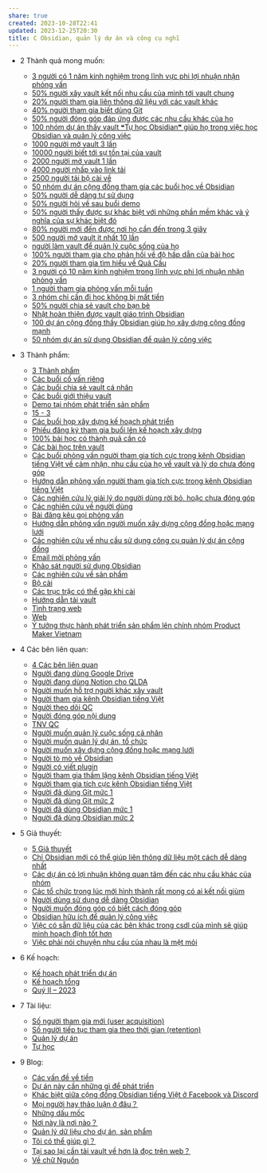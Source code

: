 ```yaml
---
share: true
created: 2023-10-28T22:41
updated: 2023-12-25T20:30
title: C Obsidian, quản lý dự án và công cụ nghĩ
---
```



- 2 Thành quả mong muốn: 
    - [3 người có 1 năm kinh nghiệm trong lĩnh vực phi lợi nhuận nhận phỏng vấn](./2%20Th%C3%A0nh%20qu%E1%BA%A3%20mong%20mu%E1%BB%91n/3%20ng%C6%B0%E1%BB%9Di%20c%C3%B3%201%20n%C4%83m%20kinh%20nghi%E1%BB%87m%20trong%20l%C4%A9nh%20v%E1%BB%B1c%20phi%20l%E1%BB%A3i%20nhu%E1%BA%ADn%20nh%E1%BA%ADn%20ph%E1%BB%8Fng%20v%E1%BA%A5n.md)
    - [50% người xây vault kết nối nhu cầu của mình tới vault chung](./2%20Th%C3%A0nh%20qu%E1%BA%A3%20mong%20mu%E1%BB%91n/Ng%C6%B0%E1%BB%9Di%20d%C3%B9ng%20kh%C3%A1m%20ph%C3%A1%20c%C3%A1c%20vault%20kh%C3%A1c/50%25%20ng%C6%B0%E1%BB%9Di%20x%C3%A2y%20vault%20k%E1%BA%BFt%20n%E1%BB%91i%20nhu%20c%E1%BA%A7u%20c%E1%BB%A7a%20m%C3%ACnh%20t%E1%BB%9Bi%20vault%20chung.md)
    - [20% người tham gia liên thông dữ liệu với các vault khác](./2%20Th%C3%A0nh%20qu%E1%BA%A3%20mong%20mu%E1%BB%91n/Ng%C6%B0%E1%BB%9Di%20d%C3%B9ng%20li%C3%AAn%20th%C3%B4ng%20d%E1%BB%AF%20li%E1%BB%87u/20%25%20ng%C6%B0%E1%BB%9Di%20tham%20gia%20li%C3%AAn%20th%C3%B4ng%20d%E1%BB%AF%20li%E1%BB%87u%20v%E1%BB%9Bi%20c%C3%A1c%20vault%20kh%C3%A1c.md)
    - [40% người tham gia biết dùng Git](./2%20Th%C3%A0nh%20qu%E1%BA%A3%20mong%20mu%E1%BB%91n/Ng%C6%B0%E1%BB%9Di%20d%C3%B9ng%20li%C3%AAn%20th%C3%B4ng%20d%E1%BB%AF%20li%E1%BB%87u/40%25%20ng%C6%B0%E1%BB%9Di%20tham%20gia%20bi%E1%BA%BFt%20d%C3%B9ng%20Git.md)
    - [50% người đóng góp đáp ứng được các nhu cầu khác của họ](./2%20Th%C3%A0nh%20qu%E1%BA%A3%20mong%20mu%E1%BB%91n/Ng%C6%B0%E1%BB%9Di%20d%C3%B9ng%20li%C3%AAn%20th%C3%B4ng%20d%E1%BB%AF%20li%E1%BB%87u/50%25%20ng%C6%B0%E1%BB%9Di%20%C4%91%C3%B3ng%20g%C3%B3p%20%C4%91%C3%A1p%20%E1%BB%A9ng%20%C4%91%C6%B0%E1%BB%A3c%20c%C3%A1c%20nhu%20c%E1%BA%A7u%20kh%C3%A1c%20c%E1%BB%A7a%20h%E1%BB%8D.md)
    - [100 nhóm dự án thấy vault ❝Tự học Obsidian❞ giúp họ trong việc học Obsidian và quản lý công việc](./2%20Th%C3%A0nh%20qu%E1%BA%A3%20mong%20mu%E1%BB%91n/Ng%C6%B0%E1%BB%9Di%20d%C3%B9ng%20m%E1%BB%9F%20vault%20h%C6%B0%E1%BB%9Bng%20d%E1%BA%ABn%20Obsidian/100%20nh%C3%B3m%20d%E1%BB%B1%20%C3%A1n%20th%E1%BA%A5y%20vault%20%E2%9D%9DT%E1%BB%B1%20h%E1%BB%8Dc%20Obsidian%E2%9D%9E%20gi%C3%BAp%20h%E1%BB%8D%20trong%20vi%E1%BB%87c%20h%E1%BB%8Dc%20Obsidian%20v%C3%A0%20qu%E1%BA%A3n%20l%C3%BD%20c%C3%B4ng%20vi%E1%BB%87c.md)
    - [1000 người mở vault 3 lần](./2%20Th%C3%A0nh%20qu%E1%BA%A3%20mong%20mu%E1%BB%91n/Ng%C6%B0%E1%BB%9Di%20d%C3%B9ng%20m%E1%BB%9F%20vault%20h%C6%B0%E1%BB%9Bng%20d%E1%BA%ABn%20Obsidian/1000%20ng%C6%B0%E1%BB%9Di%20m%E1%BB%9F%20vault%203%20l%E1%BA%A7n.md)
    - [10000 người biết tới sự tồn tại của vault](./2%20Th%C3%A0nh%20qu%E1%BA%A3%20mong%20mu%E1%BB%91n/Ng%C6%B0%E1%BB%9Di%20d%C3%B9ng%20m%E1%BB%9F%20vault%20h%C6%B0%E1%BB%9Bng%20d%E1%BA%ABn%20Obsidian/10000%20ng%C6%B0%E1%BB%9Di%20bi%E1%BA%BFt%20t%E1%BB%9Bi%20s%E1%BB%B1%20t%E1%BB%93n%20t%E1%BA%A1i%20c%E1%BB%A7a%20vault.md)
    - [2000 người mở vault 1 lần](./2%20Th%C3%A0nh%20qu%E1%BA%A3%20mong%20mu%E1%BB%91n/Ng%C6%B0%E1%BB%9Di%20d%C3%B9ng%20m%E1%BB%9F%20vault%20h%C6%B0%E1%BB%9Bng%20d%E1%BA%ABn%20Obsidian/2000%20ng%C6%B0%E1%BB%9Di%20m%E1%BB%9F%20vault%201%20l%E1%BA%A7n.md)
    - [4000 người nhấp vào link tải](./2%20Th%C3%A0nh%20qu%E1%BA%A3%20mong%20mu%E1%BB%91n/Ng%C6%B0%E1%BB%9Di%20d%C3%B9ng%20m%E1%BB%9F%20vault%20h%C6%B0%E1%BB%9Bng%20d%E1%BA%ABn%20Obsidian/4000%20ng%C6%B0%E1%BB%9Di%20nh%E1%BA%A5p%20v%C3%A0o%20link%20t%E1%BA%A3i.md)
    - [2500 người tải bộ cài về](./2%20Th%C3%A0nh%20qu%E1%BA%A3%20mong%20mu%E1%BB%91n/Ng%C6%B0%E1%BB%9Di%20d%C3%B9ng%20m%E1%BB%9F%20vault%20h%C6%B0%E1%BB%9Bng%20d%E1%BA%ABn%20Obsidian/2500%20ng%C6%B0%E1%BB%9Di%20t%E1%BA%A3i%20b%E1%BB%99%20c%C3%A0i%20v%E1%BB%81.md)
    - [50 nhóm dự án cộng đồng tham gia các buổi học về Obsidian](./2%20Th%C3%A0nh%20qu%E1%BA%A3%20mong%20mu%E1%BB%91n/Ng%C6%B0%E1%BB%9Di%20d%C3%B9ng%20m%E1%BB%9F%20vault%20h%C6%B0%E1%BB%9Bng%20d%E1%BA%ABn%20Obsidian/50%20nh%C3%B3m%20d%E1%BB%B1%20%C3%A1n%20c%E1%BB%99ng%20%C4%91%E1%BB%93ng%20tham%20gia%20c%C3%A1c%20bu%E1%BB%95i%20h%E1%BB%8Dc%20v%E1%BB%81%20Obsidian.md)
    - [50% người dễ dàng tự sử dụng](./2%20Th%C3%A0nh%20qu%E1%BA%A3%20mong%20mu%E1%BB%91n/Ng%C6%B0%E1%BB%9Di%20d%C3%B9ng%20m%E1%BB%9F%20vault%20h%C6%B0%E1%BB%9Bng%20d%E1%BA%ABn%20Obsidian/50%25%20ng%C6%B0%E1%BB%9Di%20d%E1%BB%85%20d%C3%A0ng%20t%E1%BB%B1%20s%E1%BB%AD%20d%E1%BB%A5ng.md)
    - [50% người hỏi về sau buổi demo](./2%20Th%C3%A0nh%20qu%E1%BA%A3%20mong%20mu%E1%BB%91n/Ng%C6%B0%E1%BB%9Di%20d%C3%B9ng%20m%E1%BB%9F%20vault%20h%C6%B0%E1%BB%9Bng%20d%E1%BA%ABn%20Obsidian/50%25%20ng%C6%B0%E1%BB%9Di%20h%E1%BB%8Fi%20v%E1%BB%81%20sau%20bu%E1%BB%95i%20demo.md)
    - [50% người thấy được sự khác biệt với những phần mềm khác và ý nghĩa của sự khác biệt đó](./2%20Th%C3%A0nh%20qu%E1%BA%A3%20mong%20mu%E1%BB%91n/Ng%C6%B0%E1%BB%9Di%20d%C3%B9ng%20m%E1%BB%9F%20vault%20h%C6%B0%E1%BB%9Bng%20d%E1%BA%ABn%20Obsidian/50%25%20ng%C6%B0%E1%BB%9Di%20th%E1%BA%A5y%20%C4%91%C6%B0%E1%BB%A3c%20s%E1%BB%B1%20kh%C3%A1c%20bi%E1%BB%87t%20v%E1%BB%9Bi%20nh%E1%BB%AFng%20ph%E1%BA%A7n%20m%E1%BB%81m%20kh%C3%A1c%20v%C3%A0%20%C3%BD%20ngh%C4%A9a%20c%E1%BB%A7a%20s%E1%BB%B1%20kh%C3%A1c%20bi%E1%BB%87t%20%C4%91%C3%B3.md)
    - [80% người mới đến được nơi họ cần đến trong 3 giây](./2%20Th%C3%A0nh%20qu%E1%BA%A3%20mong%20mu%E1%BB%91n/Ng%C6%B0%E1%BB%9Di%20d%C3%B9ng%20m%E1%BB%9F%20vault%20h%C6%B0%E1%BB%9Bng%20d%E1%BA%ABn%20Obsidian/80%25%20ng%C6%B0%E1%BB%9Di%20m%E1%BB%9Bi%20%C4%91%E1%BA%BFn%20%C4%91%C6%B0%E1%BB%A3c%20n%C6%A1i%20h%E1%BB%8D%20c%E1%BA%A7n%20%C4%91%E1%BA%BFn%20trong%203%20gi%C3%A2y.md)
    - [500 người mở vault ít nhất 10 lần](./2%20Th%C3%A0nh%20qu%E1%BA%A3%20mong%20mu%E1%BB%91n/Ng%C6%B0%E1%BB%9Di%20d%C3%B9ng%20m%E1%BB%9F%20vault%20h%C6%B0%E1%BB%9Bng%20d%E1%BA%ABn%20Obsidian/500%20ng%C6%B0%E1%BB%9Di%20m%E1%BB%9F%20vault%20%C3%ADt%20nh%E1%BA%A5t%2010%20l%E1%BA%A7n.md)
    - [người làm vault để quản lý cuộc sống của họ](./2%20Th%C3%A0nh%20qu%E1%BA%A3%20mong%20mu%E1%BB%91n/Ng%C6%B0%E1%BB%9Di%20d%C3%B9ng%20t%E1%BA%A1o%20vault%20%C4%91%E1%BB%83%20qu%E1%BA%A3n%20l%C3%BD%20cu%E1%BB%99c%20s%E1%BB%91ng%20c%E1%BB%A7a%20h%E1%BB%8D/ng%C6%B0%E1%BB%9Di%20l%C3%A0m%20vault%20%C4%91%E1%BB%83%20qu%E1%BA%A3n%20l%C3%BD%20cu%E1%BB%99c%20s%E1%BB%91ng%20c%E1%BB%A7a%20h%E1%BB%8D.md)
    - [100% người tham gia cho phản hồi về độ hấp dẫn của bài học](./2%20Th%C3%A0nh%20qu%E1%BA%A3%20mong%20mu%E1%BB%91n/Ng%C6%B0%E1%BB%9Di%20d%C3%B9ng%20%C4%91%C3%B3ng%20g%C3%B3p%20cho%20d%E1%BB%B1%20%C3%A1n/100%25%20ng%C6%B0%E1%BB%9Di%20tham%20gia%20cho%20ph%E1%BA%A3n%20h%E1%BB%93i%20v%E1%BB%81%20%C4%91%E1%BB%99%20h%E1%BA%A5p%20d%E1%BA%ABn%20c%E1%BB%A7a%20b%C3%A0i%20h%E1%BB%8Dc.md)
    - [20% người tham gia tìm hiểu về Quả Cầu](./2%20Th%C3%A0nh%20qu%E1%BA%A3%20mong%20mu%E1%BB%91n/Ng%C6%B0%E1%BB%9Di%20d%C3%B9ng%20%C4%91%C3%B3ng%20g%C3%B3p%20cho%20d%E1%BB%B1%20%C3%A1n/20%25%20ng%C6%B0%E1%BB%9Di%20tham%20gia%20t%C3%ACm%20hi%E1%BB%83u%20v%E1%BB%81%20Qu%E1%BA%A3%20C%E1%BA%A7u.md)
    - [3 người có 10 năm kinh nghiệm trong lĩnh vực phi lợi nhuận nhận phỏng vấn](./2%20Th%C3%A0nh%20qu%E1%BA%A3%20mong%20mu%E1%BB%91n/Ng%C6%B0%E1%BB%9Di%20d%C3%B9ng%20%C4%91%C3%B3ng%20g%C3%B3p%20cho%20d%E1%BB%B1%20%C3%A1n/3%20ng%C6%B0%E1%BB%9Di%20c%C3%B3%2010%20n%C4%83m%20kinh%20nghi%E1%BB%87m%20trong%20l%C4%A9nh%20v%E1%BB%B1c%20phi%20l%E1%BB%A3i%20nhu%E1%BA%ADn%20nh%E1%BA%ADn%20ph%E1%BB%8Fng%20v%E1%BA%A5n.md)
    - [1 người tham gia phỏng vấn mỗi tuần](./2%20Th%C3%A0nh%20qu%E1%BA%A3%20mong%20mu%E1%BB%91n/Ng%C6%B0%E1%BB%9Di%20d%C3%B9ng%20%C4%91%C3%B3ng%20g%C3%B3p%20cho%20d%E1%BB%B1%20%C3%A1n/1%20ng%C6%B0%E1%BB%9Di%20tham%20gia%20ph%E1%BB%8Fng%20v%E1%BA%A5n%20m%E1%BB%97i%20tu%E1%BA%A7n.md)
    - [3 nhóm chỉ cần đi học không bị mất tiền](./2%20Th%C3%A0nh%20qu%E1%BA%A3%20mong%20mu%E1%BB%91n/Ng%C6%B0%E1%BB%9Di%20d%C3%B9ng%20%C4%91%C3%B3ng%20g%C3%B3p%20cho%20d%E1%BB%B1%20%C3%A1n/3%20nh%C3%B3m%20ch%E1%BB%89%20c%E1%BA%A7n%20%C4%91i%20h%E1%BB%8Dc%20kh%C3%B4ng%20b%E1%BB%8B%20m%E1%BA%A5t%20ti%E1%BB%81n.md)
    - [50% người chia sẻ vault cho bạn bè](./2%20Th%C3%A0nh%20qu%E1%BA%A3%20mong%20mu%E1%BB%91n/Ng%C6%B0%E1%BB%9Di%20d%C3%B9ng%20%C4%91%C3%B3ng%20g%C3%B3p%20cho%20d%E1%BB%B1%20%C3%A1n/50%25%20ng%C6%B0%E1%BB%9Di%20chia%20s%E1%BA%BB%20vault%20cho%20b%E1%BA%A1n%20b%C3%A8.md)
    - [Nhật hoàn thiện được vault giáo trình Obsidian](./2%20Th%C3%A0nh%20qu%E1%BA%A3%20mong%20mu%E1%BB%91n/Ng%C6%B0%E1%BB%9Di%20d%C3%B9ng%20%C4%91%C3%B3ng%20g%C3%B3p%20cho%20d%E1%BB%B1%20%C3%A1n/Nh%E1%BA%ADt%20ho%C3%A0n%20thi%E1%BB%87n%20%C4%91%C6%B0%E1%BB%A3c%20vault%20gi%C3%A1o%20tr%C3%ACnh%20Obsidian.md)
    - [100 dự án cộng đồng thấy Obsidian giúp họ xây dựng cộng đồng mạnh](./2%20Th%C3%A0nh%20qu%E1%BA%A3%20mong%20mu%E1%BB%91n/Nh%C3%B3m%20d%E1%BB%B1%20%C3%A1n%20d%C3%B9ng%20vault%20%C4%91%E1%BB%83%20qu%E1%BA%A3n%20l%C3%BD%20c%C3%B4ng%20vi%E1%BB%87c/100%20d%E1%BB%B1%20%C3%A1n%20c%E1%BB%99ng%20%C4%91%E1%BB%93ng%20th%E1%BA%A5y%20Obsidian%20gi%C3%BAp%20h%E1%BB%8D%20x%C3%A2y%20d%E1%BB%B1ng%20c%E1%BB%99ng%20%C4%91%E1%BB%93ng%20m%E1%BA%A1nh.md)
    - [50 nhóm dự án sử dụng Obsidian để quản lý công việc](./2%20Th%C3%A0nh%20qu%E1%BA%A3%20mong%20mu%E1%BB%91n/Nh%C3%B3m%20d%E1%BB%B1%20%C3%A1n%20d%C3%B9ng%20vault%20%C4%91%E1%BB%83%20qu%E1%BA%A3n%20l%C3%BD%20c%C3%B4ng%20vi%E1%BB%87c/50%20nh%C3%B3m%20d%E1%BB%B1%20%C3%A1n%20s%E1%BB%AD%20d%E1%BB%A5ng%20Obsidian%20%C4%91%E1%BB%83%20qu%E1%BA%A3n%20l%C3%BD%20c%C3%B4ng%20vi%E1%BB%87c.md)

- 3 Thành phẩm: 
    - [3 Thành phẩm](./3%20Th%C3%A0nh%20ph%E1%BA%A9m/index.md)
    - [Các buổi cố vấn riêng](./3%20Th%C3%A0nh%20ph%E1%BA%A9m/C%C3%A1c%20bu%E1%BB%95i%20c%E1%BB%91%20v%E1%BA%A5n%20ri%C3%AAng/index.md)
    - [Các buổi chia sẻ vault cá nhân](./3%20Th%C3%A0nh%20ph%E1%BA%A9m/C%C3%A1c%20bu%E1%BB%95i%20gi%E1%BB%9Bi%20thi%E1%BB%87u%20vault/C%C3%A1c%20bu%E1%BB%95i%20chia%20s%E1%BA%BB%20vault%20c%C3%A1%20nh%C3%A2n.md)
    - [Các buổi giới thiệu vault](./3%20Th%C3%A0nh%20ph%E1%BA%A9m/C%C3%A1c%20bu%E1%BB%95i%20gi%E1%BB%9Bi%20thi%E1%BB%87u%20vault/index.md)
    - [Demo tại nhóm phát triển sản phẩm](./3%20Th%C3%A0nh%20ph%E1%BA%A9m/C%C3%A1c%20bu%E1%BB%95i%20gi%E1%BB%9Bi%20thi%E1%BB%87u%20vault/Demo%20t%E1%BA%A1i%20nh%C3%B3m%20ph%C3%A1t%20tri%E1%BB%83n%20s%E1%BA%A3n%20ph%E1%BA%A9m.md)
    - [15 - 3](./3%20Th%C3%A0nh%20ph%E1%BA%A9m/C%C3%A1c%20bu%E1%BB%95i%20h%E1%BB%8Dp%20x%C3%A2y%20d%E1%BB%B1ng%20k%E1%BA%BF%20ho%E1%BA%A1ch%20ph%C3%A1t%20tri%E1%BB%83n/15%20-%203.md)
    - [Các buổi họp xây dựng kế hoạch phát triển](./3%20Th%C3%A0nh%20ph%E1%BA%A9m/C%C3%A1c%20bu%E1%BB%95i%20h%E1%BB%8Dp%20x%C3%A2y%20d%E1%BB%B1ng%20k%E1%BA%BF%20ho%E1%BA%A1ch%20ph%C3%A1t%20tri%E1%BB%83n/index.md)
    - [Phiếu đăng ký tham gia buổi lên kế hoạch xây dựng](./3%20Th%C3%A0nh%20ph%E1%BA%A9m/C%C3%A1c%20bu%E1%BB%95i%20h%E1%BB%8Dp%20x%C3%A2y%20d%E1%BB%B1ng%20k%E1%BA%BF%20ho%E1%BA%A1ch%20ph%C3%A1t%20tri%E1%BB%83n/Phi%E1%BA%BFu%20%C4%91%C4%83ng%20k%C3%BD%20tham%20gia%20bu%E1%BB%95i%20l%C3%AAn%20k%E1%BA%BF%20ho%E1%BA%A1ch%20x%C3%A2y%20d%E1%BB%B1ng.md)
    - [100% bài học có thành quả cần có](./3%20Th%C3%A0nh%20ph%E1%BA%A9m/C%C3%A1c%20b%C3%A0i%20h%E1%BB%8Dc%20tr%C3%AAn%20vault/100%25%20b%C3%A0i%20h%E1%BB%8Dc%20c%C3%B3%20th%C3%A0nh%20qu%E1%BA%A3%20c%E1%BA%A7n%20c%C3%B3.md)
    - [Các bài học trên vault](./3%20Th%C3%A0nh%20ph%E1%BA%A9m/C%C3%A1c%20b%C3%A0i%20h%E1%BB%8Dc%20tr%C3%AAn%20vault/index.md)
    - [Các buổi phỏng vấn người tham gia tích cực trong kênh Obsidian tiếng Việt về cảm nhận, nhu cầu của họ về vault và lý do chưa đóng góp](./3%20Th%C3%A0nh%20ph%E1%BA%A9m/C%C3%A1c%20nghi%C3%AAn%20c%E1%BB%A9u%20v%E1%BB%81%20ng%C6%B0%E1%BB%9Di%20d%C3%B9ng/C%C3%A1c%20nghi%C3%AAn%20c%E1%BB%A9u%20l%C3%BD%20gi%E1%BA%A3i%20l%C3%BD%20do%20ng%C6%B0%E1%BB%9Di%20d%C3%B9ng%20r%E1%BB%9Di%20b%E1%BB%8F,%20ho%E1%BA%B7c%20ch%C6%B0a%20%C4%91%C3%B3ng%20g%C3%B3p/C%C3%A1c%20bu%E1%BB%95i%20ph%E1%BB%8Fng%20v%E1%BA%A5n%20ng%C6%B0%E1%BB%9Di%20tham%20gia%20t%C3%ADch%20c%E1%BB%B1c%20trong%20k%C3%AAnh%20Obsidian%20ti%E1%BA%BFng%20Vi%E1%BB%87t%20v%E1%BB%81%20c%E1%BA%A3m%20nh%E1%BA%ADn,%20nhu%20c%E1%BA%A7u%20c%E1%BB%A7a%20h%E1%BB%8D%20v%E1%BB%81%20vault%20v%C3%A0%20l%C3%BD%20do%20ch%C6%B0a%20%C4%91%C3%B3ng%20g%C3%B3p/index.md)
    - [Hướng dẫn phỏng vấn người tham gia tích cực trong kênh Obsidian tiếng Việt](./3%20Th%C3%A0nh%20ph%E1%BA%A9m/C%C3%A1c%20nghi%C3%AAn%20c%E1%BB%A9u%20v%E1%BB%81%20ng%C6%B0%E1%BB%9Di%20d%C3%B9ng/C%C3%A1c%20nghi%C3%AAn%20c%E1%BB%A9u%20l%C3%BD%20gi%E1%BA%A3i%20l%C3%BD%20do%20ng%C6%B0%E1%BB%9Di%20d%C3%B9ng%20r%E1%BB%9Di%20b%E1%BB%8F,%20ho%E1%BA%B7c%20ch%C6%B0a%20%C4%91%C3%B3ng%20g%C3%B3p/C%C3%A1c%20bu%E1%BB%95i%20ph%E1%BB%8Fng%20v%E1%BA%A5n%20ng%C6%B0%E1%BB%9Di%20tham%20gia%20t%C3%ADch%20c%E1%BB%B1c%20trong%20k%C3%AAnh%20Obsidian%20ti%E1%BA%BFng%20Vi%E1%BB%87t%20v%E1%BB%81%20c%E1%BA%A3m%20nh%E1%BA%ADn,%20nhu%20c%E1%BA%A7u%20c%E1%BB%A7a%20h%E1%BB%8D%20v%E1%BB%81%20vault%20v%C3%A0%20l%C3%BD%20do%20ch%C6%B0a%20%C4%91%C3%B3ng%20g%C3%B3p/H%C6%B0%E1%BB%9Bng%20d%E1%BA%ABn%20ph%E1%BB%8Fng%20v%E1%BA%A5n%20ng%C6%B0%E1%BB%9Di%20tham%20gia%20t%C3%ADch%20c%E1%BB%B1c%20trong%20k%C3%AAnh%20Obsidian%20ti%E1%BA%BFng%20Vi%E1%BB%87t.md)
    - [Các nghiên cứu lý giải lý do người dùng rời bỏ, hoặc chưa đóng góp](./3%20Th%C3%A0nh%20ph%E1%BA%A9m/C%C3%A1c%20nghi%C3%AAn%20c%E1%BB%A9u%20v%E1%BB%81%20ng%C6%B0%E1%BB%9Di%20d%C3%B9ng/C%C3%A1c%20nghi%C3%AAn%20c%E1%BB%A9u%20l%C3%BD%20gi%E1%BA%A3i%20l%C3%BD%20do%20ng%C6%B0%E1%BB%9Di%20d%C3%B9ng%20r%E1%BB%9Di%20b%E1%BB%8F,%20ho%E1%BA%B7c%20ch%C6%B0a%20%C4%91%C3%B3ng%20g%C3%B3p/index.md)
    - [Các nghiên cứu về người dùng](./3%20Th%C3%A0nh%20ph%E1%BA%A9m/C%C3%A1c%20nghi%C3%AAn%20c%E1%BB%A9u%20v%E1%BB%81%20ng%C6%B0%E1%BB%9Di%20d%C3%B9ng/index.md)
    - [Bài đăng kêu gọi phỏng vấn](./3%20Th%C3%A0nh%20ph%E1%BA%A9m/C%C3%A1c%20nghi%C3%AAn%20c%E1%BB%A9u%20v%E1%BB%81%20ng%C6%B0%E1%BB%9Di%20d%C3%B9ng/C%C3%A1c%20nghi%C3%AAn%20c%E1%BB%A9u%20v%E1%BB%81%20nhu%20c%E1%BA%A7u%20s%E1%BB%AD%20d%E1%BB%A5ng%20c%C3%B4ng%20c%E1%BB%A5%20qu%E1%BA%A3n%20l%C3%BD%20d%E1%BB%B1%20%C3%A1n%20c%E1%BB%99ng%20%C4%91%E1%BB%93ng/C%C3%A1c%20bu%E1%BB%95i%20ph%E1%BB%8Fng%20v%E1%BA%A5n/B%C3%A0i%20%C4%91%C4%83ng%20k%C3%AAu%20g%E1%BB%8Di%20ph%E1%BB%8Fng%20v%E1%BA%A5n.md)
    - [Hướng dẫn phỏng vấn người muốn xây dựng cộng đồng hoặc mạng lưới](./3%20Th%C3%A0nh%20ph%E1%BA%A9m/C%C3%A1c%20nghi%C3%AAn%20c%E1%BB%A9u%20v%E1%BB%81%20ng%C6%B0%E1%BB%9Di%20d%C3%B9ng/C%C3%A1c%20nghi%C3%AAn%20c%E1%BB%A9u%20v%E1%BB%81%20nhu%20c%E1%BA%A7u%20s%E1%BB%AD%20d%E1%BB%A5ng%20c%C3%B4ng%20c%E1%BB%A5%20qu%E1%BA%A3n%20l%C3%BD%20d%E1%BB%B1%20%C3%A1n%20c%E1%BB%99ng%20%C4%91%E1%BB%93ng/C%C3%A1c%20bu%E1%BB%95i%20ph%E1%BB%8Fng%20v%E1%BA%A5n/H%C6%B0%E1%BB%9Bng%20d%E1%BA%ABn%20ph%E1%BB%8Fng%20v%E1%BA%A5n%20ng%C6%B0%E1%BB%9Di%20mu%E1%BB%91n%20x%C3%A2y%20d%E1%BB%B1ng%20c%E1%BB%99ng%20%C4%91%E1%BB%93ng%20ho%E1%BA%B7c%20m%E1%BA%A1ng%20l%C6%B0%E1%BB%9Bi.md)
    - [Các nghiên cứu về nhu cầu sử dụng công cụ quản lý dự án cộng đồng](./3%20Th%C3%A0nh%20ph%E1%BA%A9m/C%C3%A1c%20nghi%C3%AAn%20c%E1%BB%A9u%20v%E1%BB%81%20ng%C6%B0%E1%BB%9Di%20d%C3%B9ng/C%C3%A1c%20nghi%C3%AAn%20c%E1%BB%A9u%20v%E1%BB%81%20nhu%20c%E1%BA%A7u%20s%E1%BB%AD%20d%E1%BB%A5ng%20c%C3%B4ng%20c%E1%BB%A5%20qu%E1%BA%A3n%20l%C3%BD%20d%E1%BB%B1%20%C3%A1n%20c%E1%BB%99ng%20%C4%91%E1%BB%93ng/index.md)
    - [Email mời phỏng vấn](./3%20Th%C3%A0nh%20ph%E1%BA%A9m/C%C3%A1c%20nghi%C3%AAn%20c%E1%BB%A9u%20v%E1%BB%81%20ng%C6%B0%E1%BB%9Di%20d%C3%B9ng/C%C3%A1c%20nghi%C3%AAn%20c%E1%BB%A9u%20v%E1%BB%81%20nhu%20c%E1%BA%A7u%20s%E1%BB%AD%20d%E1%BB%A5ng%20c%C3%B4ng%20c%E1%BB%A5%20qu%E1%BA%A3n%20l%C3%BD%20d%E1%BB%B1%20%C3%A1n%20c%E1%BB%99ng%20%C4%91%E1%BB%93ng/Email%20m%E1%BB%9Di%20ph%E1%BB%8Fng%20v%E1%BA%A5n.md)
    - [Khảo sát người sử dụng Obsidian](./3%20Th%C3%A0nh%20ph%E1%BA%A9m/C%C3%A1c%20nghi%C3%AAn%20c%E1%BB%A9u%20v%E1%BB%81%20ng%C6%B0%E1%BB%9Di%20d%C3%B9ng/Kh%E1%BA%A3o%20s%C3%A1t%20ng%C6%B0%E1%BB%9Di%20s%E1%BB%AD%20d%E1%BB%A5ng%20Obsidian.md)
    - [Các nghiên cứu về sản phẩm](./3%20Th%C3%A0nh%20ph%E1%BA%A9m/C%C3%A1c%20nghi%C3%AAn%20c%E1%BB%A9u%20v%E1%BB%81%20s%E1%BA%A3n%20ph%E1%BA%A9m/index.md)
    - [Bộ cài](./3%20Th%C3%A0nh%20ph%E1%BA%A9m/Ph%E1%BA%A7n%20m%E1%BB%81m/B%E1%BB%99%20c%C3%A0i/index.md)
    - [Các trục trặc có thể gặp khi cài](./3%20Th%C3%A0nh%20ph%E1%BA%A9m/Ph%E1%BA%A7n%20m%E1%BB%81m/B%E1%BB%99%20c%C3%A0i/C%C3%A1c%20tr%E1%BB%A5c%20tr%E1%BA%B7c%20c%C3%B3%20th%E1%BB%83%20g%E1%BA%B7p%20khi%20c%C3%A0i.md)
    - [Hướng dẫn tải vault](./3%20Th%C3%A0nh%20ph%E1%BA%A9m/Ph%E1%BA%A7n%20m%E1%BB%81m/B%E1%BB%99%20c%C3%A0i/H%C6%B0%E1%BB%9Bng%20d%E1%BA%ABn%20t%E1%BA%A3i%20vault.md)
    - [Tình trạng web](T%C3%ACnh%20tr%E1%BA%A1ng%20web.md)
    - [Web](./3%20Th%C3%A0nh%20ph%E1%BA%A9m/Ph%E1%BA%A7n%20m%E1%BB%81m/Web/index.md)
    - [Ý tưởng thực hành phát triển sản phẩm lên chính nhóm Product Maker Vietnam](./3%20Th%C3%A0nh%20ph%E1%BA%A9m/%C3%9D%20t%C6%B0%E1%BB%9Fng%20th%E1%BB%B1c%20h%C3%A0nh%20ph%C3%A1t%20tri%E1%BB%83n%20s%E1%BA%A3n%20ph%E1%BA%A9m%20l%C3%AAn%20ch%C3%ADnh%20nh%C3%B3m%20Product%20Maker%20Vietnam.md)

- 4 Các bên liên quan: 
    - [4 Các bên liên quan](./4%20C%C3%A1c%20b%C3%AAn%20li%C3%AAn%20quan/index.md)
    - [Người đang dùng Google Drive](./4%20C%C3%A1c%20b%C3%AAn%20li%C3%AAn%20quan/Lo%E1%BA%A1i%20%C4%91%E1%BB%91i%20t%C6%B0%E1%BB%A3ng/Theo%20gi%E1%BA%A3i%20ph%C3%A1p%20%C4%91ang%20s%E1%BB%AD%20d%E1%BB%A5ng/Ng%C6%B0%E1%BB%9Di%20%C4%91ang%20d%C3%B9ng%20Google%20Drive.md)
    - [Người đang dùng Notion cho QLDA](./4%20C%C3%A1c%20b%C3%AAn%20li%C3%AAn%20quan/Lo%E1%BA%A1i%20%C4%91%E1%BB%91i%20t%C6%B0%E1%BB%A3ng/Theo%20gi%E1%BA%A3i%20ph%C3%A1p%20%C4%91ang%20s%E1%BB%AD%20d%E1%BB%A5ng/Ng%C6%B0%E1%BB%9Di%20%C4%91ang%20d%C3%B9ng%20Notion%20cho%20QLDA.md)
    - [Người muốn hỗ trợ người khác xây vault](./4%20C%C3%A1c%20b%C3%AAn%20li%C3%AAn%20quan/Lo%E1%BA%A1i%20%C4%91%E1%BB%91i%20t%C6%B0%E1%BB%A3ng/Theo%20m%E1%BB%A9c%20%C4%91%E1%BB%99%20tham%20gia/Ng%C6%B0%E1%BB%9Di%20mu%E1%BB%91n%20h%E1%BB%97%20tr%E1%BB%A3%20ng%C6%B0%E1%BB%9Di%20kh%C3%A1c%20x%C3%A2y%20vault.md)
    - [Người tham gia kênh Obsidian tiếng Việt](./4%20C%C3%A1c%20b%C3%AAn%20li%C3%AAn%20quan/Lo%E1%BA%A1i%20%C4%91%E1%BB%91i%20t%C6%B0%E1%BB%A3ng/Theo%20m%E1%BB%A9c%20%C4%91%E1%BB%99%20tham%20gia/Ng%C6%B0%E1%BB%9Di%20tham%20gia%20k%C3%AAnh%20Obsidian%20ti%E1%BA%BFng%20Vi%E1%BB%87t.md)
    - [Người theo dõi QC](./4%20C%C3%A1c%20b%C3%AAn%20li%C3%AAn%20quan/Lo%E1%BA%A1i%20%C4%91%E1%BB%91i%20t%C6%B0%E1%BB%A3ng/Theo%20m%E1%BB%A9c%20%C4%91%E1%BB%99%20tham%20gia/Ng%C6%B0%E1%BB%9Di%20theo%20d%C3%B5i%20QC.md)
    - [Người đóng góp nội dung](./4%20C%C3%A1c%20b%C3%AAn%20li%C3%AAn%20quan/Lo%E1%BA%A1i%20%C4%91%E1%BB%91i%20t%C6%B0%E1%BB%A3ng/Theo%20m%E1%BB%A9c%20%C4%91%E1%BB%99%20tham%20gia/Ng%C6%B0%E1%BB%9Di%20%C4%91%C3%B3ng%20g%C3%B3p%20n%E1%BB%99i%20dung.md)
    - [TNV QC](./4%20C%C3%A1c%20b%C3%AAn%20li%C3%AAn%20quan/Lo%E1%BA%A1i%20%C4%91%E1%BB%91i%20t%C6%B0%E1%BB%A3ng/Theo%20m%E1%BB%A9c%20%C4%91%E1%BB%99%20tham%20gia/TNV%20QC.md)
    - [Người muốn quản lý cuộc sống cá nhân](./4%20C%C3%A1c%20b%C3%AAn%20li%C3%AAn%20quan/Lo%E1%BA%A1i%20%C4%91%E1%BB%91i%20t%C6%B0%E1%BB%A3ng/Theo%20nhu%20c%E1%BA%A7u/Ng%C6%B0%E1%BB%9Di%20mu%E1%BB%91n%20qu%E1%BA%A3n%20l%C3%BD%20cu%E1%BB%99c%20s%E1%BB%91ng%20c%C3%A1%20nh%C3%A2n.md)
    - [Người muốn quản lý dự án, tổ chức](./4%20C%C3%A1c%20b%C3%AAn%20li%C3%AAn%20quan/Lo%E1%BA%A1i%20%C4%91%E1%BB%91i%20t%C6%B0%E1%BB%A3ng/Theo%20nhu%20c%E1%BA%A7u/Ng%C6%B0%E1%BB%9Di%20mu%E1%BB%91n%20qu%E1%BA%A3n%20l%C3%BD%20d%E1%BB%B1%20%C3%A1n,%20t%E1%BB%95%20ch%E1%BB%A9c.md)
    - [Người muốn xây dựng cộng đồng hoặc mạng lưới](./4%20C%C3%A1c%20b%C3%AAn%20li%C3%AAn%20quan/Lo%E1%BA%A1i%20%C4%91%E1%BB%91i%20t%C6%B0%E1%BB%A3ng/Theo%20nhu%20c%E1%BA%A7u/Ng%C6%B0%E1%BB%9Di%20mu%E1%BB%91n%20x%C3%A2y%20d%E1%BB%B1ng%20c%E1%BB%99ng%20%C4%91%E1%BB%93ng%20ho%E1%BA%B7c%20m%E1%BA%A1ng%20l%C6%B0%E1%BB%9Bi.md)
    - [Người tò mò về Obsidian](./4%20C%C3%A1c%20b%C3%AAn%20li%C3%AAn%20quan/Lo%E1%BA%A1i%20%C4%91%E1%BB%91i%20t%C6%B0%E1%BB%A3ng/Theo%20nhu%20c%E1%BA%A7u/Ng%C6%B0%E1%BB%9Di%20t%C3%B2%20m%C3%B2%20v%E1%BB%81%20Obsidian.md)
    - [Người có viết plugin](./4%20C%C3%A1c%20b%C3%AAn%20li%C3%AAn%20quan/Lo%E1%BA%A1i%20%C4%91%E1%BB%91i%20t%C6%B0%E1%BB%A3ng/Theo%20tr%C3%ACnh%20%C4%91%E1%BB%99%20d%C3%B9ng%20Obsidian/Ng%C6%B0%E1%BB%9Di%20c%C3%B3%20vi%E1%BA%BFt%20plugin.md)
    - [Người tham gia thầm lặng kênh Obsidian tiếng Việt](./4%20C%C3%A1c%20b%C3%AAn%20li%C3%AAn%20quan/Lo%E1%BA%A1i%20%C4%91%E1%BB%91i%20t%C6%B0%E1%BB%A3ng/Theo%20tr%C3%ACnh%20%C4%91%E1%BB%99%20d%C3%B9ng%20Obsidian/Ng%C6%B0%E1%BB%9Di%20tham%20gia%20th%E1%BA%A7m%20l%E1%BA%B7ng%20k%C3%AAnh%20Obsidian%20ti%E1%BA%BFng%20Vi%E1%BB%87t.md)
    - [Người tham gia tích cực kênh Obsidian tiếng Việt](./4%20C%C3%A1c%20b%C3%AAn%20li%C3%AAn%20quan/Lo%E1%BA%A1i%20%C4%91%E1%BB%91i%20t%C6%B0%E1%BB%A3ng/Theo%20tr%C3%ACnh%20%C4%91%E1%BB%99%20d%C3%B9ng%20Obsidian/Ng%C6%B0%E1%BB%9Di%20tham%20gia%20t%C3%ADch%20c%E1%BB%B1c%20k%C3%AAnh%20Obsidian%20ti%E1%BA%BFng%20Vi%E1%BB%87t.md)
    - [Người đã dùng Git mức 1](./4%20C%C3%A1c%20b%C3%AAn%20li%C3%AAn%20quan/Lo%E1%BA%A1i%20%C4%91%E1%BB%91i%20t%C6%B0%E1%BB%A3ng/Theo%20tr%C3%ACnh%20%C4%91%E1%BB%99%20d%C3%B9ng%20Obsidian/Ng%C6%B0%E1%BB%9Di%20%C4%91%C3%A3%20d%C3%B9ng%20Git%20m%E1%BB%A9c%201.md)
    - [Người đã dùng Git mức 2](./4%20C%C3%A1c%20b%C3%AAn%20li%C3%AAn%20quan/Lo%E1%BA%A1i%20%C4%91%E1%BB%91i%20t%C6%B0%E1%BB%A3ng/Theo%20tr%C3%ACnh%20%C4%91%E1%BB%99%20d%C3%B9ng%20Obsidian/Ng%C6%B0%E1%BB%9Di%20%C4%91%C3%A3%20d%C3%B9ng%20Git%20m%E1%BB%A9c%202.md)
    - [Người đã dùng Obsidian mức 1](./4%20C%C3%A1c%20b%C3%AAn%20li%C3%AAn%20quan/Lo%E1%BA%A1i%20%C4%91%E1%BB%91i%20t%C6%B0%E1%BB%A3ng/Theo%20tr%C3%ACnh%20%C4%91%E1%BB%99%20d%C3%B9ng%20Obsidian/Ng%C6%B0%E1%BB%9Di%20%C4%91%C3%A3%20d%C3%B9ng%20Obsidian%20m%E1%BB%A9c%201.md)
    - [Người đã dùng Obsidian mức 2](./4%20C%C3%A1c%20b%C3%AAn%20li%C3%AAn%20quan/Lo%E1%BA%A1i%20%C4%91%E1%BB%91i%20t%C6%B0%E1%BB%A3ng/Theo%20tr%C3%ACnh%20%C4%91%E1%BB%99%20d%C3%B9ng%20Obsidian/Ng%C6%B0%E1%BB%9Di%20%C4%91%C3%A3%20d%C3%B9ng%20Obsidian%20m%E1%BB%A9c%202.md)

- 5 Giả thuyết: 
    - [5 Giả thuyết](./5%20Gi%E1%BA%A3%20thuy%E1%BA%BFt/index.md)
    - [Chỉ Obsidian mới có thể giúp liên thông dữ liệu một cách dễ dàng nhất](./5%20Gi%E1%BA%A3%20thuy%E1%BA%BFt/Ch%E1%BB%89%20Obsidian%20m%E1%BB%9Bi%20c%C3%B3%20th%E1%BB%83%20gi%C3%BAp%20li%C3%AAn%20th%C3%B4ng%20d%E1%BB%AF%20li%E1%BB%87u%20m%E1%BB%99t%20c%C3%A1ch%20d%E1%BB%85%20d%C3%A0ng%20nh%E1%BA%A5t.md)
    - [Các dự án có lợi nhuận không quan tâm đến các nhu cầu khác của nhóm](./5%20Gi%E1%BA%A3%20thuy%E1%BA%BFt/C%C3%A1c%20d%E1%BB%B1%20%C3%A1n%20c%C3%B3%20l%E1%BB%A3i%20nhu%E1%BA%ADn%20kh%C3%B4ng%20quan%20t%C3%A2m%20%C4%91%E1%BA%BFn%20c%C3%A1c%20nhu%20c%E1%BA%A7u%20kh%C3%A1c%20c%E1%BB%A7a%20nh%C3%B3m.md)
    - [Các tổ chức trong lúc mới hình thành rất mong có ai kết nối giùm](./5%20Gi%E1%BA%A3%20thuy%E1%BA%BFt/C%C3%A1c%20t%E1%BB%95%20ch%E1%BB%A9c%20trong%20l%C3%BAc%20m%E1%BB%9Bi%20h%C3%ACnh%20th%C3%A0nh%20r%E1%BA%A5t%20mong%20c%C3%B3%20ai%20k%E1%BA%BFt%20n%E1%BB%91i%20gi%C3%B9m.md)
    - [Người dùng sử dụng dễ dàng Obsidian](./5%20Gi%E1%BA%A3%20thuy%E1%BA%BFt/Ng%C6%B0%E1%BB%9Di%20d%C3%B9ng%20s%E1%BB%AD%20d%E1%BB%A5ng%20d%E1%BB%85%20d%C3%A0ng%20Obsidian.md)
    - [Người muốn đóng góp có biết cách đóng góp](./5%20Gi%E1%BA%A3%20thuy%E1%BA%BFt/Ng%C6%B0%E1%BB%9Di%20mu%E1%BB%91n%20%C4%91%C3%B3ng%20g%C3%B3p%20c%C3%B3%20bi%E1%BA%BFt%20c%C3%A1ch%20%C4%91%C3%B3ng%20g%C3%B3p.md)
    - [Obsidian hữu ích để quản lý công việc](./5%20Gi%E1%BA%A3%20thuy%E1%BA%BFt/Obsidian%20h%E1%BB%AFu%20%C3%ADch%20%C4%91%E1%BB%83%20qu%E1%BA%A3n%20l%C3%BD%20c%C3%B4ng%20vi%E1%BB%87c.md)
    - [Việc có sẵn dữ liệu của các bên khác trong csdl của mình sẽ giúp mình hoạch định tốt hơn](./5%20Gi%E1%BA%A3%20thuy%E1%BA%BFt/Vi%E1%BB%87c%20c%C3%B3%20s%E1%BA%B5n%20d%E1%BB%AF%20li%E1%BB%87u%20c%E1%BB%A7a%20c%C3%A1c%20b%C3%AAn%20kh%C3%A1c%20trong%20csdl%20c%E1%BB%A7a%20m%C3%ACnh%20s%E1%BA%BD%20gi%C3%BAp%20m%C3%ACnh%20ho%E1%BA%A1ch%20%C4%91%E1%BB%8Bnh%20t%E1%BB%91t%20h%C6%A1n.md)
    - [Việc phải nói chuyện nhu cầu của nhau là mệt mỏi](./5%20Gi%E1%BA%A3%20thuy%E1%BA%BFt/Vi%E1%BB%87c%20ph%E1%BA%A3i%20n%C3%B3i%20chuy%E1%BB%87n%20nhu%20c%E1%BA%A7u%20c%E1%BB%A7a%20nhau%20l%C3%A0%20m%E1%BB%87t%20m%E1%BB%8Fi.md)

- 6 Kế hoạch: 
    - [Kế hoạch phát triển dự án](./6%20K%E1%BA%BF%20ho%E1%BA%A1ch/K%E1%BA%BF%20ho%E1%BA%A1ch%20ph%C3%A1t%20tri%E1%BB%83n%20d%E1%BB%B1%20%C3%A1n.md)
    - [Kế hoạch tổng](./6%20K%E1%BA%BF%20ho%E1%BA%A1ch/K%E1%BA%BF%20ho%E1%BA%A1ch%20t%E1%BB%95ng.md)
    - [Quý II – 2023](./6%20K%E1%BA%BF%20ho%E1%BA%A1ch/Qu%C3%BD%20II%20%E2%80%93%202023.md)

- 7 Tài liệu: 
    - [Số người tham gia mới (user acquisition)](./7%20T%C3%A0i%20li%E1%BB%87u/C%C3%A1c%20ch%E1%BB%89%20s%E1%BB%91/S%E1%BB%91%20ng%C6%B0%E1%BB%9Di%20tham%20gia%20m%E1%BB%9Bi%20(user%20acquisition).md)
    - [Số người tiếp tục tham gia theo thời gian (retention)](./7%20T%C3%A0i%20li%E1%BB%87u/C%C3%A1c%20ch%E1%BB%89%20s%E1%BB%91/S%E1%BB%91%20ng%C6%B0%E1%BB%9Di%20ti%E1%BA%BFp%20t%E1%BB%A5c%20tham%20gia%20theo%20th%E1%BB%9Di%20gian%20(retention).md)
    - [Quản lý dự án](./7%20T%C3%A0i%20li%E1%BB%87u/C%C3%A1c%20kh%C3%A1i%20ni%E1%BB%87m/Qu%E1%BA%A3n%20l%C3%BD%20d%E1%BB%B1%20%C3%A1n.md)
    - [Tự học](./7%20T%C3%A0i%20li%E1%BB%87u/C%C3%A1c%20kh%C3%A1i%20ni%E1%BB%87m/T%E1%BB%B1%20h%E1%BB%8Dc.md)

- 9 Blog: 
    - [Các vấn đề về tiền](./9%20Blog/C%C3%A1c%20v%E1%BA%A5n%20%C4%91%E1%BB%81%20v%E1%BB%81%20ti%E1%BB%81n.md)
    - [Dự án này cần những gì để phát triển](./9%20Blog/D%E1%BB%B1%20%C3%A1n%20n%C3%A0y%20c%E1%BA%A7n%20nh%E1%BB%AFng%20g%C3%AC%20%C4%91%E1%BB%83%20ph%C3%A1t%20tri%E1%BB%83n.md)
    - [Khác biệt giữa cộng đồng Obsidian tiếng Việt ở Facebook và Discord](./9%20Blog/Kh%C3%A1c%20bi%E1%BB%87t%20gi%E1%BB%AFa%20c%E1%BB%99ng%20%C4%91%E1%BB%93ng%20Obsidian%20ti%E1%BA%BFng%20Vi%E1%BB%87t%20%E1%BB%9F%20Facebook%20v%C3%A0%20Discord.md)
    - [Mọi người hay thảo luận ở đâu？](./9%20Blog/M%E1%BB%8Di%20ng%C6%B0%E1%BB%9Di%20hay%20th%E1%BA%A3o%20lu%E1%BA%ADn%20%E1%BB%9F%20%C4%91%C3%A2u%EF%BC%9F.md)
    - [Những dấu mốc](./9%20Blog/Nh%E1%BB%AFng%20d%E1%BA%A5u%20m%E1%BB%91c.md)
    - [Nơi này là nơi nào？](./9%20Blog/N%C6%A1i%20n%C3%A0y%20l%C3%A0%20n%C6%A1i%20n%C3%A0o%EF%BC%9F.md)
    - [Quản lý dữ liệu cho dự án, sản phẩm](./9%20Blog/Qu%E1%BA%A3n%20l%C3%BD%20d%E1%BB%AF%20li%E1%BB%87u%20cho%20d%E1%BB%B1%20%C3%A1n,%20s%E1%BA%A3n%20ph%E1%BA%A9m.md)
    - [Tôi có thể giúp gì？](./9%20Blog/T%C3%B4i%20c%C3%B3%20th%E1%BB%83%20gi%C3%BAp%20g%C3%AC%EF%BC%9F.md)
    - [Tại sao lại cần tải vault về hơn là đọc trên web？](./9%20Blog/T%E1%BA%A1i%20sao%20l%E1%BA%A1i%20c%E1%BA%A7n%20t%E1%BA%A3i%20vault%20v%E1%BB%81%20h%C6%A1n%20l%C3%A0%20%C4%91%E1%BB%8Dc%20tr%C3%AAn%20web%EF%BC%9F.md)
    - [Về chữ Nguồn](./9%20Blog/V%E1%BB%81%20ch%E1%BB%AF%20Ngu%E1%BB%93n.md)

